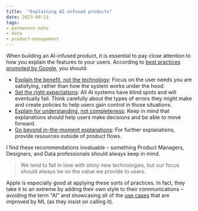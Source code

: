```yaml
---
title:  "Explaining AI-infused products"
date: 2023-09-13
tags: 
- permanent-note
- data
- product-management
---
```


When building an AI-infused product, it is essential to pay close attention to how you explain the features to your users. According to [best practices promoted by Google](https://pair.withgoogle.com/guidebook/patterns), you should:

- [Explain the benefit, not the technology](https://pair.withgoogle.com/guidebook/patterns#explain-the-benefit): Focus on the user needs you are satisfying, rather than how the system works under the hood.
- [Set the right expectations](https://pair.withgoogle.com/guidebook/patterns/how-do-i-explain-my-ai-system): All AI systems have blind spots and will eventually fail. Think carefully about the types of errors they might make and create policies to help users gain control in those situations.
- [Explain for understanding, not completeness](https://pair.withgoogle.com/guidebook/patterns#explain-the-benefit): Keep in mind that explanations should help users make decisions and be able to move forward.
- [Go beyond in-the-moment explanations](https://pair.withgoogle.com/guidebook/patterns/how-do-i-explain-my-ai-system#go-beyond-in-the-moment-explanations): For further explanations, provide resources outside of product flows.

I find these recommendations invaluable – something Product Managers, Designers, and Data professionals should always keep in mind.

> We tend to fall in love with shiny new technologies, but our focus should always be on the value we provide to users.

Apple is especially good at applying these sorts of practices. In fact, they take it to an extreme by adding their own style to their communications – avoiding the term "AI" and showcasing all of the [use cases](https://www.linkedin.com/feed/update/urn:li:activity:7107431050422734848) that are improved by ML (as they insist on calling it).




